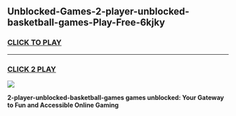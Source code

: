 
## Unblocked-Games-2-player-unblocked-basketball-games-Play-Free-6kjky
<h3>
<a href="https://premium76.site?title=2-player-unblocked-basketball-games&ref=15A">CLICK TO PLAY</a></h3>
<hr>

<h3>
<a href="https://premium76.site?title=2-player-unblocked-basketball-games&ref=15A">CLICK 2 PLAY</a>
  
</h3>

<a href="https://premium76.site?title=2-player-unblocked-basketball-games&ref=15A"><img src="https://clearcache.store/games.png"></a>


**2-player-unblocked-basketball-games games unblocked: Your Gateway to Fun and Accessible Online Gaming**
